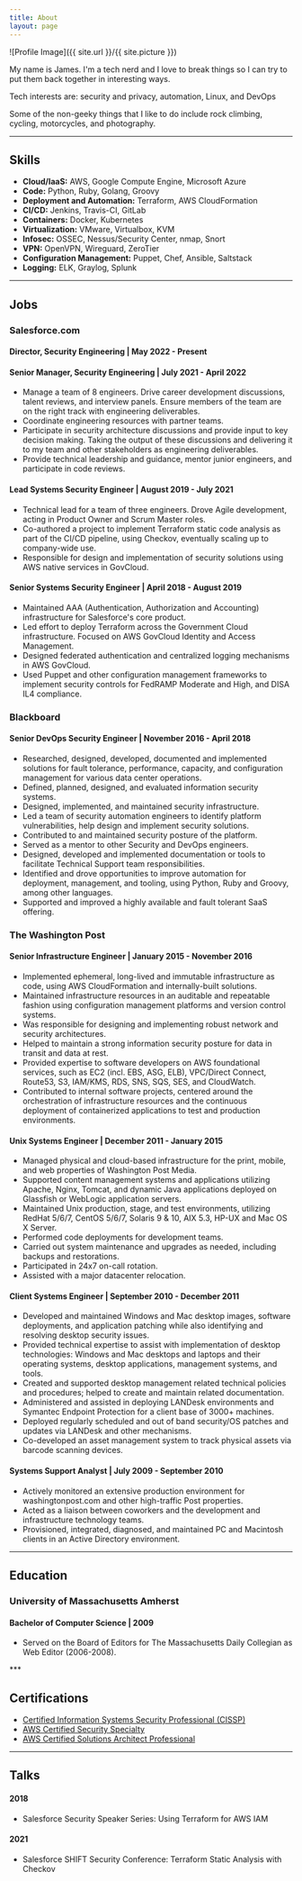 ```yaml
---
title: About
layout: page
---
```

![Profile Image]({{ site.url }}/{{ site.picture }})

<p>My name is James. I'm a tech nerd and I love to break things so I can try to put them back together in interesting ways.</p>

<p>Tech interests are: security and privacy, automation, Linux, and DevOps</p>

<p>Some of the non-geeky things that I like to do include rock climbing, cycling, motorcycles, and photography.</p>

***

<h2>Skills</h2>

<ul class="skill-list">
	<li><b>Cloud/IaaS:</b> AWS, Google Compute Engine, Microsoft Azure</li>
	<li><b>Code:</b> Python, Ruby, Golang, Groovy</li>
	<li><b>Deployment and Automation:</b> Terraform, AWS CloudFormation</li>
	<li><b>CI/CD:</b> Jenkins, Travis-CI, GitLab</li>
	<li><b>Containers:</b> Docker, Kubernetes</li>
	<li><b>Virtualization:</b> VMware, Virtualbox, KVM</li>
	<li><b>Infosec:</b> OSSEC, Nessus/Security Center, nmap, Snort</li>
	<li><b>VPN:</b> OpenVPN, Wireguard, ZeroTier</li>
	<li><b>Configuration Management:</b> Puppet, Chef, Ansible, Saltstack</li>
	<li><b>Logging:</b> ELK, Graylog, Splunk</li>
</ul>

***

<h2>Jobs</h2>
<h3>Salesforce.com</h3>
<h4>Director, Security Engineering | May 2022 - Present</h4>
<h4>Senior Manager, Security Engineering | July 2021 - April 2022</h4>
<ul class="skill-list">
	<li>Manage a team of 8 engineers. Drive career development discussions, talent reviews, and interview panels. Ensure members of the team are on the right track with engineering deliverables.</li>
	<li>Coordinate engineering resources with partner teams.</li>
	<li>Participate in security architecture discussions and provide input to key decision making. Taking the output of these discussions and delivering it to my team and other stakeholders as engineering deliverables.</li>
	<li>Provide technical leadership and guidance, mentor junior engineers, and participate in code reviews.</li>
</ul>
<h4>Lead Systems Security Engineer | August 2019 - July 2021</h4>
<ul class="skill-list">
	<li>Technical lead for a team of three engineers. Drove Agile development, acting in Product Owner and Scrum Master roles.</li>
	<li>Co-authored a project to implement Terraform static code analysis as part of the CI/CD pipeline, using Checkov, eventually scaling up to company-wide use.</li>
	<li>Responsible for design and implementation of security solutions using AWS native services in GovCloud.</li>
</ul>
<h4>Senior Systems Security Engineer | April 2018 - August 2019</h4>

<ul class="skill-list">
	<li>Maintained AAA (Authentication, Authorization and Accounting) infrastructure for Salesforce's core product.</li>
	<li>Led effort to deploy Terraform across the Government Cloud infrastructure. Focused on AWS GovCloud Identity and Access Management.</li>
	<li>Designed federated authentication and centralized logging mechanisms in AWS GovCloud.</li>
	<li>Used Puppet and other configuration management frameworks to implement security controls for FedRAMP Moderate and High, and DISA IL4 compliance.</li>
</ul>
<h3>Blackboard</h3>
<h4>Senior DevOps Security Engineer | November 2016 - April 2018</h4>
<ul class="skill-list">
	<li>Researched, designed, developed, documented and implemented solutions for fault tolerance, performance, capacity, and configuration management for various data center operations.</li>
	<li>Defined, planned, designed, and evaluated information security systems.</li>
	<li>Designed, implemented, and maintained security infrastructure.</li>
	<li>Led a team of security automation engineers to identify platform vulnerabilities, help design and implement security solutions.</li>
	<li>Contributed to and maintained security posture of the platform.</li>
	<li>Served as a mentor to other Security and DevOps engineers.</li>
	<li>Designed, developed and implemented documentation or tools to facilitate Technical Support team responsibilities.</li>
	<li>Identified and drove opportunities to improve automation for deployment, management, and tooling, using Python, Ruby and Groovy, among other languages.</li>
	<li>Supported and improved a highly available and fault tolerant SaaS offering.</li>
</ul>
<h3>The Washington Post</h3>
<h4>Senior Infrastructure Engineer | January 2015 - November 2016</h4>
<ul class="skill-list">
	<li>Implemented ephemeral, long-lived and immutable infrastructure as code, using AWS CloudFormation and internally-built solutions.</li>
	<li>Maintained infrastructure resources in an auditable and repeatable fashion using configuration management platforms and version control systems.</li>
	<li>Was responsible for designing and implementing robust network and security architectures.</li>
	<li>Helped to maintain a strong information security posture for data in transit and data at rest.</li>
	<li>Provided expertise to software developers on AWS foundational services, such as EC2 (incl. EBS, ASG, ELB), VPC/Direct Connect, Route53, S3, IAM/KMS, RDS, SNS, SQS, SES, and CloudWatch.</li>
	<li>Contributed to internal software projects, centered around the orchestration of infrastructure resources and the continuous deployment of containerized applications to test and production environments.</li>
</ul>
<h4>Unix Systems Engineer | December 2011 - January 2015</h4>
<ul class="skill-list">
	<li>Managed physical and cloud-based infrastructure for the print, mobile, and web properties of Washington Post Media.</li>
	<li>Supported content management systems and applications utilizing Apache, Nginx, Tomcat, and dynamic Java applications deployed on Glassfish or WebLogic application servers.</li>
	<li>Maintained Unix production, stage, and test environments, utilizing RedHat 5/6/7, CentOS 5/6/7, Solaris 9 &amp; 10, AIX 5.3, HP-UX and Mac OS X Server.</li>
	<li>Performed code deployments for development teams.</li>
	<li>Carried out system maintenance and upgrades as needed, including backups and restorations.</li>
	<li>Participated in 24x7 on-call rotation.</li>
	<li>Assisted with a major datacenter relocation.</li>
</ul>
<h4>Client Systems Engineer | September 2010 - December 2011</h4>
<ul class="skill-list">
	<li>Developed and maintained Windows and Mac desktop images, software deployments, and application patching while also identifying and resolving desktop security issues.</li>
	<li>Provided technical expertise to assist with implementation of desktop technologies: Windows and Mac desktops and laptops and their operating systems, desktop applications, management systems, and tools.</li>
	<li>Created and supported desktop management related technical policies and procedures; helped to create and maintain related documentation.</li>
	<li>Administered and assisted in deploying LANDesk environments and Symantec Endpoint Protection for a client base of 3000+ machines.</li>
	<li>Deployed regularly scheduled and out of band security/OS patches and updates via LANDesk and other mechanisms.</li>
	<li>Co-developed an asset management system to track physical assets via barcode scanning devices.</li>
</ul>
<h4>Systems Support Analyst | July 2009 - September 2010</h4>
<ul class="skill-list">
	<li>Actively monitored an extensive production environment for washingtonpost.com and other high-traffic Post properties.</li>
	<li>Acted as a liaison between coworkers and the development and infrastructure technology teams.</li>
	<li>Provisioned, integrated, diagnosed, and maintained PC and Macintosh clients in an Active Directory environment.</li>
</ul>

***

<h2>Education</h2>
<h3>University of Massachusetts Amherst</h3>
<h4>Bachelor of Computer Science | 2009</h4>
<ul class="skill-list">
	<li>Served on the Board of Editors for The Massachusetts Daily Collegian as Web Editor (2006-2008).</li>
</ul>
***

<h2>Certifications</h2>
<ul class="skill-list">
	<li><a href="https://www.youracclaim.com/badges/73297cf2-3dfe-4b9a-bbbb-47e2133343d6/linked_in_profile">Certified Information Systems Security Professional (CISSP)</a></li>
	<li><a href="https://www.certmetrics.com/amazon/public/badge.aspx?i=7&t=c&d=2019-03-18&ci=AWS00157520">AWS Certified Security Specialty</a></li>
  <li><a href="https://www.certmetrics.com/amazon/public/badge.aspx?i=4&t=c&d=2017-09-28&ci=AWS00157520">AWS Certified Solutions Architect Professional</a></li>
</ul>

***

<h2>Talks</h2>
<h4>2018</h4>
<ul class="skill-list">
  <li>Salesforce Security Speaker Series: Using Terraform for AWS IAM</li>
</ul>
<h4>2021</h4>
<ul class="skill-list">
  <li>Salesforce SHIFT Security Conference: Terraform Static Analysis with Checkov</li>
</ul>
